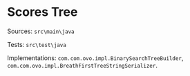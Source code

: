 # Scores Tree

Sources:
`src\main\java`

Tests:
`src\test\java`

Implementations: `com.com.ovo.impl.BinarySearchTreeBuilder`, `com.com.ovo.impl.BreathFirstTreeStringSerializer`.

